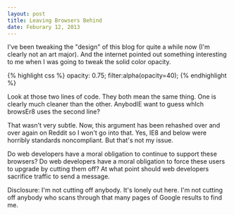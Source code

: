 ```yaml
---
layout: post
title: Leaving Browsers Behind
date: Feburary 12, 2013
---
```


I've been tweaking the "design" of this blog for quite a while now (I'm clearly not an art major). And the internet pointed out something interesting to me when I was going to tweak the solid color opacity.

{% highlight css %}
	opacity: 0.75;
	filter:alpha(opacity=40);
{% endhighlight %}

Look at those two lines of code. They both mean the same thing. One is clearly much cleaner than the other. AnybodIE want to guess whIch browsEr8 uses the second line?


That wasn't very subtle. Now, this argument has been rehashed over and over again on Reddit so I won't go into that. Yes, IE8 and below were horribly standards noncompliant. But that's not my issue.

Do web developers have a moral obligation to continue to support these browsers? Do web developers have a moral obligation to force these users to upgrade by cutting them off?
At what point should web developers sacrifice traffic to send a message.

Disclosure: I'm not cutting off anybody. It's lonely out here. I'm not cutting off anybody who scans through that many pages of Google results to find me.
